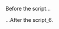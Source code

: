 <!DOCTYPE HTML>
<html>

<body>

  <p>Before the script...</p>
  
  <script src="https://code.jquery.com/jquery-3.5.0.js"></script>
  <script>
    var verbs = $.getJSON("verbs.json", function(json) {
    console.log(json); // this will show the info it in firebug console
});
  </script>

  <p>...After the script_6.</p>
  
  <script> console.log(verbs[a]) </script>

</body>

</html>
